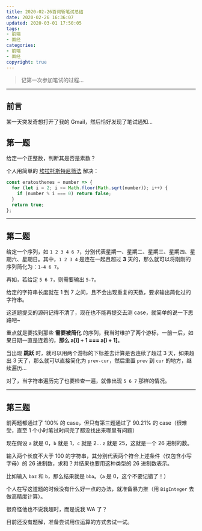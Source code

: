 ```yaml
---
title: 2020-02-26百词斩笔试总结
date: 2020-02-26 16:36:07
updated: 2020-03-01 17:50:05
tags:
- 前端
- 面经
categories:
- 前端
- 面经
copyright: true
---
```


> 记第一次参加笔试的过程...

<!--more-->

<hr/>

## 前言

某一天突发奇想打开了我的 Gmail，然后恰好发现了笔试通知...

## 第一题

给定一个正整数，判断其是否是素数？

个人用简单的 <a href="https://baike.baidu.com/item/%E5%9F%83%E6%8B%89%E6%89%98%E6%96%AF%E7%89%B9%E5%B0%BC%E7%AD%9B%E6%B3%95/374984?fr=aladdin">埃拉托斯特尼筛法</a> 解决：

```javascript
const eratosthenes = number => {
  for (let i = 2; i <= Math.floor(Math.sqrt(number)); i++) {
    if (number % i === 0) return false;
  }
  return true;
};
```

<hr />

## 第二题

给定一个序列，如 `1 2 3 4 6 7`，分别代表星期一、星期二、星期三、星期四、星期六、星期日。其中，`1 2 3 4` 是连在一起且超过 **3** 天的，那么就可以将刚刚的序列简化为：`1-4 6 7`。

再如，若给定 `5 6 7`，则需要输出 `5-7`。

给定的字符串长度就在 1 到 7 之间，且不会出现重复的天数，要求输出简化过的字符串。

<div class="note info">这道题提交的源码记得不清了，现在也不能再提交去测 case，就简单的说一下思路吧~</div>

重点就是要找到那些 **需要被简化** 的序列，我当时维护了两个游标，一前一后，如果日期一直是连着的，**那么 a[i] + 1 === a[i + 1]**。

当出现 **跳跃** 时，就可以用两个游标的下标差去计算是否连续了超过 3 天，如果超出 3 天了，那么就可以直接简化为 `prev-cur`，然后重置 `prev` 到 `cur` 的地方，继续遍历...

对了，当字符串遍历完了也要检查一遍，就像出现 `5 6 7` 那样的情况。

<hr />

## 第三题

前两题都通过了 100% 的 case，但只有第三题通过了 90.21% 的 case（很难受，直至 1 个小时笔试时间完了都没找出来哪里有问题）

现在假设 `a` 就是 0，`b` 就是 1，`c` 就是 2... `z` 就是 25，这就是一个 26 进制的数。

输入两个长度不大于 100 的字符串，其分别代表两个符合上述条件（仅包含小写字母）的 26 进制数，求和？并结果也要用这种类型的 26 进制数表示。

比如输入 `baz` 和 `b`，那么结果就是 `bba`。（`a` 是 0，这个不要记错了！）

个人在写这道题的时候没有什么好一点的办法，就准备暴力推（用 `BigInteger` 去做高精度计算）。

很奇怪他也不说我超时，而是说我 WA 了？

目前还没有题解，准备尝试用位运算的方式去试一试。
